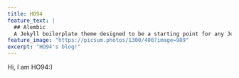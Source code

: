 ```yaml
---
title: HO94
feature_text: |
  ## Alembic
  A Jekyll boilerplate theme designed to be a starting point for any Jekyll website
feature_image: "https://picsum.photos/1300/400?image=989"
excerpt: "HO94's blog!"
---
```


Hi, I am HO94:)

